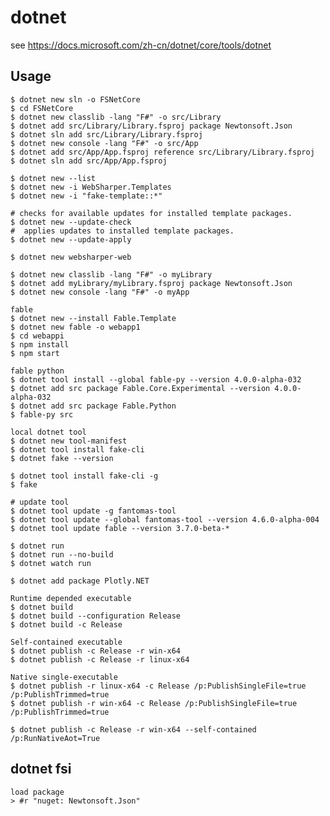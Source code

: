 # dotnet

see https://docs.microsoft.com/zh-cn/dotnet/core/tools/dotnet

## Usage

    $ dotnet new sln -o FSNetCore
    $ cd FSNetCore
    $ dotnet new classlib -lang "F#" -o src/Library
    $ dotnet add src/Library/Library.fsproj package Newtonsoft.Json
    $ dotnet sln add src/Library/Library.fsproj
    $ dotnet new console -lang "F#" -o src/App
    $ dotnet add src/App/App.fsproj reference src/Library/Library.fsproj
    $ dotnet sln add src/App/App.fsproj

    $ dotnet new --list
    $ dotnet new -i WebSharper.Templates
    $ dotnet new -i "fake-template::*"

    # checks for available updates for installed template packages.
    $ dotnet new --update-check
    #  applies updates to installed template packages.
    $ dotnet new --update-apply

    $ dotnet new websharper-web

    $ dotnet new classlib -lang "F#" -o myLibrary
    $ dotnet add myLibrary/myLibrary.fsproj package Newtonsoft.Json
    $ dotnet new console -lang "F#" -o myApp

    fable
    $ dotnet new --install Fable.Template
    $ dotnet new fable -o webapp1
    $ cd webappi
    $ npm install
    $ npm start

    fable python
    $ dotnet tool install --global fable-py --version 4.0.0-alpha-032
    $ dotnet add src package Fable.Core.Experimental --version 4.0.0-alpha-032
    $ dotnet add src package Fable.Python
    $ fable-py src

    local dotnet tool
    $ dotnet new tool-manifest
    $ dotnet tool install fake-cli
    $ dotnet fake --version

    $ dotnet tool install fake-cli -g
    $ fake

    # update tool
    $ dotnet tool update -g fantomas-tool
    $ dotnet tool update --global fantomas-tool --version 4.6.0-alpha-004
    $ dotnet tool update fable --version 3.7.0-beta-*

    $ dotnet run
    $ dotnet run --no-build
    $ dotnet watch run

    $ dotnet add package Plotly.NET

    Runtime depended executable
    $ dotnet build
    $ dotnet build --configuration Release
    $ dotnet build -c Release

    Self-contained executable
    $ dotnet publish -c Release -r win-x64
    $ dotnet publish -c Release -r linux-x64

    Native single-executable
    $ dotnet publish -r linux-x64 -c Release /p:PublishSingleFile=true /p:PublishTrimmed=true
    $ dotnet publish -r win-x64 -c Release /p:PublishSingleFile=true /p:PublishTrimmed=true
    
    $ dotnet publish -c Release -r win-x64 --self-contained /p:RunNativeAot=True

## dotnet fsi

    load package
    > #r "nuget: Newtonsoft.Json"